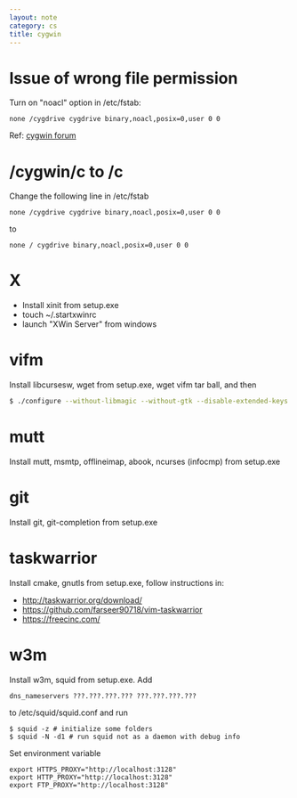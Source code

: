 ```yaml
---
layout: note
category: cs
title: cygwin
---
```


Issue of wrong file permission
==============================

Turn on "noacl" option in /etc/fstab:

~~~
none /cygdrive cygdrive binary,noacl,posix=0,user 0 0
~~~

Ref: [cygwin forum](http://cygwin.1069669.n5.nabble.com/vim-and-file-permissions-on-Windows-7-td61390.html)

/cygwin/c to /c
===============

Change the following line in /etc/fstab

~~~
none /cygdrive cygdrive binary,noacl,posix=0,user 0 0
~~~

to

~~~
none / cygdrive binary,noacl,posix=0,user 0 0
~~~

X
===

- Install xinit from setup.exe
- touch ~/.startxwinrc
- launch "XWin Server" from windows


vifm
====

Install libcursesw, wget from setup.exe, wget vifm tar ball, and then

~~~bash
$ ./configure --without-libmagic --without-gtk --disable-extended-keys
~~~

mutt
====

Install mutt, msmtp, offlineimap, abook, ncurses (infocmp) from setup.exe

git
===

Install git, git-completion from setup.exe

taskwarrior
===========

Install cmake, gnutls from setup.exe, follow instructions in:

- http://taskwarrior.org/download/
- https://github.com/farseer90718/vim-taskwarrior
- https://freecinc.com/

w3m
===

Install w3m, squid from setup.exe. Add

~~~
dns_nameservers ???.???.???.??? ???.???.???.???
~~~

to /etc/squid/squid.conf and run

~~~
$ squid -z # initialize some folders
$ squid -N -d1 # run squid not as a daemon with debug info
~~~

Set environment variable

~~~
export HTTPS_PROXY="http://localhost:3128"
export HTTP_PROXY="http://localhost:3128"
export FTP_PROXY="http://localhost:3128"
~~~

